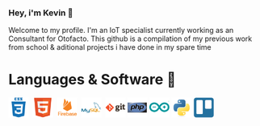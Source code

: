 ### Hey, i'm Kevin 👋

Welcome to my profile.
I'm an IoT specialist currently working as an Consultant for Otofacto. This github is a compilation of my previous work from school & aditional projects i have done in my spare time

# Languages & Software 🧰
<div>
  <img src="https://github.com/devicons/devicon/blob/master/icons/css3/css3-plain-wordmark.svg"  title="CSS3" alt="CSS" width="40" height="40"/>&nbsp;
  <img src="https://github.com/devicons/devicon/blob/master/icons/html5/html5-original.svg" title="HTML5" alt="HTML" width="40" height="40"/>&nbsp;
  <img src="https://github.com/devicons/devicon/blob/master/icons/firebase/firebase-plain-wordmark.svg" title="Firebase" alt="Firebase" width="40" height="40"/>&nbsp;
  <img src="https://github.com/devicons/devicon/blob/master/icons/mysql/mysql-original-wordmark.svg" title="MySQL"  alt="MySQL" width="40" height="40"/>&nbsp;
  <img src="https://github.com/devicons/devicon/blob/master/icons/git/git-original-wordmark.svg" title="php" **alt="Git" width="40" height="40"/>
  <img src="https://github.com/devicons/devicon/blob/master/icons/php/php-original.svg" title="Git" **alt="php" width="40" height="40"/>
  <img src="https://github.com/devicons/devicon/blob/master/icons/arduino/arduino-original.svg" title="Arduino" **alt="Git" width="40" height="40"/>
  <img src="https://github.com/devicons/devicon/blob/master/icons/python/python-original.svg" title="Python" **alt="Git" width="40" height="40"/>
  <img src="https://github.com/devicons/devicon/blob/master/icons/trello/trello-plain.svg" title="Trello" **alt="Git" width="40" height="40"/>
</div>
